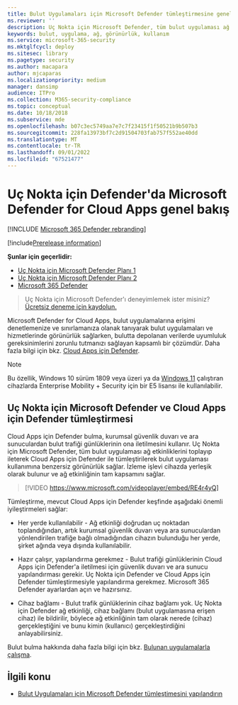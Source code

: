 ```yaml
---
title: Bulut Uygulamaları için Microsoft Defender tümleştirmesine genel bakış
ms.reviewer: ''
description: Uç Nokta için Microsoft Defender, tüm bulut uygulaması ağ etkinliklerini ileterek Cloud Apps için Defender ile tümleşir.
keywords: bulut, uygulama, ağ, görünürlük, kullanım
ms.service: microsoft-365-security
ms.mktglfcycl: deploy
ms.sitesec: library
ms.pagetype: security
ms.author: macapara
author: mjcaparas
ms.localizationpriority: medium
manager: dansimp
audience: ITPro
ms.collection: M365-security-compliance
ms.topic: conceptual
ms.date: 10/18/2018
ms.subservice: mde
ms.openlocfilehash: b07c3ec5749aa7e7c7f23415f1f50521b9b507b3
ms.sourcegitcommit: 228fa13973bf7c2d91504703fab757f552ae40dd
ms.translationtype: MT
ms.contentlocale: tr-TR
ms.lasthandoff: 09/01/2022
ms.locfileid: "67521477"
---
```

# <a name="microsoft-defender-for-cloud-apps-in-defender-for-endpoint-overview"></a>Uç Nokta için Defender'da Microsoft Defender for Cloud Apps genel bakış

[!INCLUDE [Microsoft 365 Defender rebranding](../../includes/microsoft-defender.md)]

[!include[Prerelease information](../../includes/prerelease.md)]

**Şunlar için geçerlidir:**
- [Uç Nokta için Microsoft Defender Planı 1](https://go.microsoft.com/fwlink/p/?linkid=2154037)
- [Uç Nokta için Microsoft Defender Planı 2](https://go.microsoft.com/fwlink/p/?linkid=2154037)
- [Microsoft 365 Defender](https://go.microsoft.com/fwlink/?linkid=2118804)


> Uç Nokta için Microsoft Defender'ı deneyimlemek ister misiniz? [Ücretsiz deneme için kaydolun.](https://signup.microsoft.com/create-account/signup?products=7f379fee-c4f9-4278-b0a1-e4c8c2fcdf7e&ru=https://aka.ms/MDEp2OpenTrial?ocid=docs-wdatp-exposedapis-abovefoldlink)

Microsoft Defender for Cloud Apps, bulut uygulamalarına erişimi denetlemenize ve sınırlamanıza olanak tanıyarak bulut uygulamaları ve hizmetlerinde görünürlük sağlarken, bulutta depolanan verilerde uyumluluk gereksinimlerini zorunlu tutmanızı sağlayan kapsamlı bir çözümdür. Daha fazla bilgi için bkz. [Cloud Apps için Defender](/cloud-app-security/what-is-cloud-app-security).

> [!NOTE]
> Bu özellik, Windows 10 sürüm 1809 veya üzeri ya da [Windows 11](https://www.microsoft.com/cloud-platform/enterprise-mobility-security) çalıştıran cihazlarda Enterprise Mobility + Security için bir E5 lisansı ile kullanılabilir.

## <a name="microsoft-defender-for-endpoint-and-defender-for-cloud-apps-integration"></a>Uç Nokta için Microsoft Defender ve Cloud Apps için Defender tümleştirmesi

Cloud Apps için Defender bulma, kurumsal güvenlik duvarı ve ara sunuculardan bulut trafiği günlüklerinin ona iletilmesini kullanır. Uç Nokta için Microsoft Defender, tüm bulut uygulaması ağ etkinliklerini toplayıp ileterek Cloud Apps için Defender ile tümleştirilerek bulut uygulaması kullanımına benzersiz görünürlük sağlar. İzleme işlevi cihazda yerleşik olarak bulunur ve ağ etkinliğinin tam kapsamını sağlar.

> [!VIDEO https://www.microsoft.com/videoplayer/embed/RE4r4yQ]

Tümleştirme, mevcut Cloud Apps için Defender keşfinde aşağıdaki önemli iyileştirmeleri sağlar:

- Her yerde kullanılabilir - Ağ etkinliği doğrudan uç noktadan toplandığından, artık kurumsal güvenlik duvarı veya ara sunuculardan yönlendirilen trafiğe bağlı olmadığından cihazın bulunduğu her yerde, şirket ağında veya dışında kullanılabilir.

- Hazır çalışır, yapılandırma gerekmez - Bulut trafiği günlüklerinin Cloud Apps için Defender'a iletilmesi için güvenlik duvarı ve ara sunucu yapılandırması gerekir. Uç Nokta için Defender ve Cloud Apps için Defender tümleştirmesiyle yapılandırma gerekmez. Microsoft 365 Defender ayarlardan açın ve hazırsınız.

- Cihaz bağlamı - Bulut trafik günlüklerinin cihaz bağlamı yok. Uç Nokta için Defender ağ etkinliği, cihaz bağlamı (bulut uygulamasına erişen cihaz) ile bildirilir, böylece ağ etkinliğinin tam olarak nerede (cihaz) gerçekleştiğini ve bunu kimin (kullanıcı) gerçekleştirdiğini anlayabilirsiniz.

Bulut bulma hakkında daha fazla bilgi için bkz. [Bulunan uygulamalarla çalışma](/cloud-app-security/discovered-apps).

## <a name="related-topic"></a>İlgili konu

- [Bulut Uygulamaları için Microsoft Defender tümleştimesini yapılandırın](microsoft-cloud-app-security-config.md)
